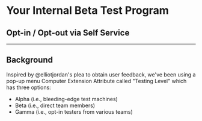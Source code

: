 # Your Internal Beta Test Program
## Opt-in / Opt-out via Self Service

---

## Background

Inspired by @elliotjordan's plea to obtain user feedback, we've been using a pop-up menu Computer Extension Attribute called "Testing Level" which has three options:
- Alpha (i.e., bleeding-edge test machines)
- Beta (i.e., direct team members)
- Gamma (i.e., opt-in testers from various teams)

